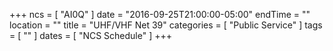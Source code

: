 +++
ncs = [ "AI0Q" ]
date = "2016-09-25T21:00:00-05:00"
endTime = ""
location = ""
title = "UHF/VHF Net 39"
categories = [ "Public Service" ]
tags = [ "" ]
dates = [ "NCS Schedule" ]
+++
